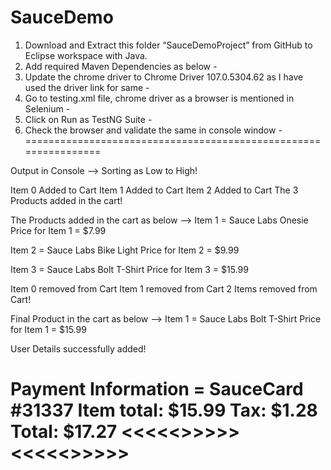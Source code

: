 # SauceDemo
1.	Download and Extract this folder “SauceDemoProject” from GitHub to Eclipse workspace with Java.
2.	Add required Maven Dependencies as below -  
3.	Update the chrome driver to Chrome Driver 107.0.5304.62 as I have used the driver link for same - 
4.	Go to testing.xml file, chrome driver as a browser is mentioned in Selenium - 
5.	Click on Run as TestNG Suite - 
6.	Check the browser and validate the same in console window -
================================================================

Output in Console -->
Sorting as Low to High!

Item 0 Added to Cart
Item 1 Added to Cart
Item 2 Added to Cart
The 3 Products added in the cart!

The Products added in the cart as below -->
Item 1 = Sauce Labs Onesie
Price for Item 1 = $7.99

Item 2 = Sauce Labs Bike Light
Price for Item 2 = $9.99

Item 3 = Sauce Labs Bolt T-Shirt
Price for Item 3 = $15.99

Item 0 removed from Cart
Item 1 removed from Cart
2 Items removed from Cart!

Final Product in the cart as below -->
Item 1 = Sauce Labs Bolt T-Shirt
Price for Item 1 = $15.99

User Details successfully added!

Payment Information = SauceCard #31337
Item total: $15.99
Tax: $1.28
Total: $17.27
<<<<<<The Test Case Succesfully Completed>>>>>>
<<<<<<The browser is closed>>>>>>
================================================================

